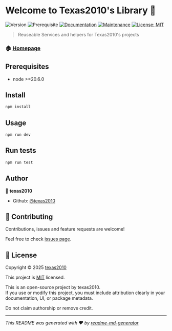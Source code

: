 # Welcome to Texas2010's Library 👋

![Version](https://img.shields.io/badge/version-0.0.1-blue.svg?cacheSeconds=2592000)
![Prerequisite](https://img.shields.io/badge/node-%3E%3D20.6.0-blue.svg)
[![Documentation](https://img.shields.io/badge/documentation-yes-brightgreen.svg)](https://github.com/texas2010/texas2010-lib#readme)
[![Maintenance](https://img.shields.io/badge/Maintained%3F-yes-green.svg)](https://github.com/texas2010/texas2010-lib/graphs/commit-activity)
[![License: MIT](https://img.shields.io/badge/License-MIT-yellow.svg)](LICENSE)

> Reuseable Services and helpers for Texas2010's projects

### 🏠 [Homepage](https://github.com/texas2010/texas2010-lib)

## Prerequisites

- node >=20.6.0

## Install

```sh
npm install
```

## Usage

```sh
npm run dev
```

## Run tests

```sh
npm run test
```

## Author

👤 **texas2010**

- Github: [@texas2010](https://github.com/texas2010)

## 🤝 Contributing

Contributions, issues and feature requests are welcome!

Feel free to check [issues page](https://github.com/texas2010/texas2010-lib/issues).

## 📝 License

Copyright © 2025 [texas2010](https://github.com/texas2010)

This project is [MIT](LICENSE) licensed.

This is an open-source project by texas2010.  
If you use or modify this project, you must include attribution clearly in your documentation, UI, or package metadata.

Do not claim authorship or remove credit.

---

_This README was generated with ❤️ by [readme-md-generator](https://github.com/kefranabg/readme-md-generator)_
